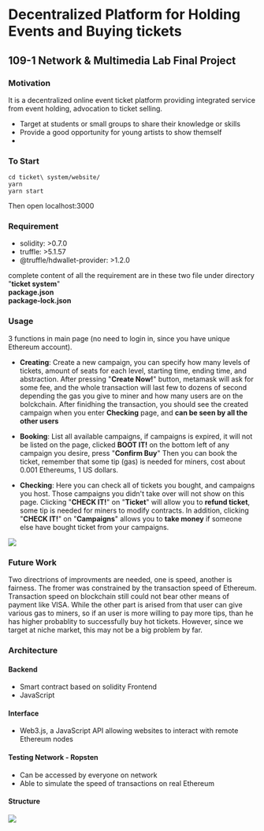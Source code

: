 # Decentralized Platform for Holding Events and Buying tickets

## 109-1 Network & Multimedia Lab Final Project

### Motivation

It is a decentralized online event ticket platform providing integrated service from event holding, advocation to ticket selling.

+ Target at students or small groups to share their knowledge or skills
+ Provide a good opportunity for young artists to show themself
+ 

### To Start

```shell
cd ticket\ system/website/
yarn
yarn start
```

Then open localhost:3000

### Requirement

- solidity: >0.7.0
- truffle: >5.1.57
- @truffle/hdwallet-provider: >1.2.0

complete content of all the requirement are in these two file under directory "**ticket system**"  
**package.json**  
**package-lock.json**

### Usage

3 functions in main page (no need to login in, since you have unique Ethereum account).

- **Creating**: 
Create a new campaign, you can specify how many levels of tickets, amount of seats for each level, starting time, ending time, and abstraction. After pressing "**Create Now!**" button, metamask will ask for some fee, and the whole transaction will last few to dozens of second depending the gas you give to miner and how many users are on the bolckchain.
After finidhing the transaction, you should see the created campaign when you enter **Checking** page, and **can be seen by all the other users** 

- **Booking**:
List all available campaigns, if campaigns is expired, it will not be listed on the page, clicked **BOOT IT!** on the bottom left of any campaign you desire, press "**Confirm Buy**" Then you can book the ticket, remember that some tip (gas) is needed for miners, cost about 0.001 Ethereums, 1 US dollars.

- **Checking**:
Here you can check all of tickets you bought, and campaigns you host. Those campaigns you didn't take over will not show on this page. Clicking "**CHECK IT!**" on "**Ticket**" will allow you to **refund ticket**, some tip is needed for miners to modify contracts. In addition, clicking "**CHECK IT!**" on "**Campaigns**" allows you to **take money** if someone else have bought ticket from your campaigns.

![](https://i.imgur.com/v06V97h.png)

### Future Work
Two directrions of improvments are needed, one is speed, another is fairness. The fromer was constrained by the transaction speed of Ethereum. Transaction speed on blockchain still could not bear other means of payment like VISA. While the other part is arised from that user can give various gas to miners, so if an user is more willing to pay more tips, than he has higher probablity to successfully buy hot tickets. However, since we target at niche market, this may not be a big problem by far. 

### Architecture

#### Backend

+ Smart contract based on solidity Frontend
+ JavaScript

#### Interface

+ Web3.js, a JavaScript API allowing websites to interact with remote Ethereum nodes

#### Testing Network - Ropsten

+ Can be accessed by everyone on network
+ Able to simulate the speed of transactions on real Ethereum

#### Structure

![](https://i.imgur.com/2Zm1Km5.png)